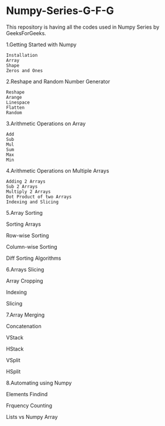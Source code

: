 # Numpy-Series-G-F-G
This repository is having all the codes used in Numpy Series by GeeksForGeeks.


1.Getting Started with Numpy

    Installation 
    Array
    Shape
    Zeros and Ones
    
    
2.Reshape and Random Number Generator

    Reshape
    Arange
    Linespace
    Flatten
    Random
    
    
3.Arithmetic Operations on Array

    Add
    Sub
    Mul
    Sum
    Max
    Min
    
    
4.Arithmetic Operations on Multiple Arrays

    Adding 2 Arrays
    Sub 2 Arrays
    Multiply 2 Arrays
    Dot Product of two Arrays
    Indexing and Slicing
    
    
5.Array Sorting

   Sorting Arrays
   
   Row-wise Sorting
   
   Column-wise Sorting
   
   Diff Sorting Algorithms
   
   
6.Arrays Slicing

   Array Cropping
   
   Indexing
   
   Slicing
   
   
7.Array Merging

   Concatenation
   
   VStack
   
   HStack
   
   VSplit
   
   HSplit
   
   
8.Automating using Numpy

   Elements Findind
   
   Frquency Counting
   
   Lists vs Numpy Array
